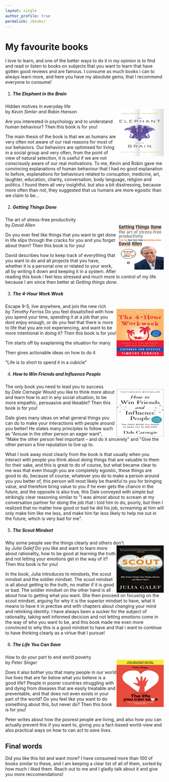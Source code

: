 ```yaml
---
layout: single
author_profile: true
permalink: /books/
---
```


# My favourite books

I love to learn, and one of the better ways to do it in my opinion is to find and read or listen to books on subjects that you want to learn that have gotten good reviews and are famous. I consume as much books i can to always learn more, and here you have my absolute gems, that I recommend everyone to consume!

1. ##### **The Elephant in the Brain**
Hidden motives in everyday life 
\
by *Kevin Simler and Robin Hanson*
<img style="float: right;" src="\assets\images\books\elephant.jpg" height=150 width=150>

Are you interested in psychology and to understand human behaviour? Then this book is for you! 

The main thesis of the book is that we as humans are very often not aware of our real reasons for most of our behaviors. Our behaviors are optimised for living in a social group and very often, from the point of view of natural selection, it is useful if we are not consciously aware of our real motivations. To me, Kevin and Robin gave me convincing explanations of human behaviour that I had no good explanation to before, explanations for behaviours related to consuption, medicine, art, laughter, education, charity, conversation, body language, religion and politics. I found them all very insightful, but also a bit disstressing, because more often than not, they suggested that us humans are more egoistic than we claim to be...

2. ##### **Getting Things Done**
The art of stress-free productivity
\
by *David Allen*
<img style="float: right;" src="\assets\images\books\getting-things-done-3.jpg" height=150 width=150>

Do you ever feel like things that you want to get done in life slips through the cracks for you and you forget about them? Then this book is for you! 

David describes how to keep track of everything that you want to do and all projects that you have, whether it is a personal one or related to your work, all by writing it down and keeping it in a system. After reading this book i feel less stressed and much more in control of my life because I am since then better at *Getting things done*.

3. ##### **The 4-Hour Work Week**
Escape 9-5, live anywhere, and join the new rich
\
by *Timothy Ferriss*
<img style="float: right;" src="\assets\images\books\4hour.jpg" height=150 width=150>
Do you feel dissatisfied with how you spend your time, spending it at a job that you dont enjoy enough, or do you feel that there is more to life that you are not experiencing, and want to be more intentional in doing it? Then this book is for you!

Tim starts off by exaplaninig the situation for many

Then gives actionable ideas on how to do it

"Life is to short to spend it in a cubicle"


4. ##### **How to Win Friends and Influence People**
The only book you need to lead you to success
\
by *Dale Carnegie*
<img style="float: right;" src="\assets\images\books\winfriends.jpg" height=150 width=150>
Would you like to think more about and learn how to act in any social situation, to be more empathic, persuasive and likeable? Then this book is for you!

Dale gives many ideas on what general things you can do to make your interactions with people around you better! He states many principles to follow such as "Arouse in the other person an eager want", "Make the other person feel important – and do it sincerely" and "Give the other person a fine reputation to live up to.

What I took away most clearly from the book is that usually when you interact with people you think about doing things that are valuable to them for their sake, and this is great to do of course, but what became clear to me was that even though you are completely egoistic, these things are good to do, because of course, whatever you do to make a person around you you better of, this person will most likely be thankful to you for bringing value, and therefore bring value to you if he ever gets the chance in the future, and the opposite is also true, this Dale conveyed with simple but strikingly clear reasoning similar to "I was almost about to scream at my conversation partner for doing the job that i told him to do, poorly, but then I realized that no matter how good or bad he did his job, screaming at him will only make him like me less, and make him far less likely to help me out in the future, which is very bad for me".

5. ##### **The Scout Mindset**
Why some people see the things clearly and others don't
\
by *Julia Galef*
<img style="float: right;" src="\assets\images\books\scout.jpg" height=150 width=150>
Do you like and want to learn more about rationality, how to be good at learning the truth and not letting your emotions get in the way of it? Then this book is for you!

In the book, Julia introduces to mindsets, the scout mindset and the soldier mindset. The scout mindset is all about getting to the truth, no matter if it is good or bad. The soldier mindset on the other hand is all about how to getting what you want. She then proceed on focusing on the scout mindset, arguing for why it is the superior mindset to have, what it means to have it in prectise and with chapters about changing your mind and retinking identity. I have always been a sucker for the subject of rationality, taking well informed decicion and not letting emotions come in the way of who you want to be, and this book made me even more convinced to why this is a good mindset to have and that i want to continue to have thinking clearly as a virtue that I pursue!

6. ##### **The Life You Can Save**
How to do your part to end world poverty
\
by *Peter Singer*
<img style="float: right;" src="\assets\images\books\book_BP.jpeg" height=150 width=150>

Does it also bother you that many people in our world live lives that are far below what you believe is a good life? People in poorer countries struggling with and dying from diseases that are easily treatable and preventable, and that does not even exists in your part of the world? Do you feel like you want to do something about this, but never do? Then this book is for you! 

Peter writes about how the poorest people are living, and also how you can actually prevent this if you want to, giving you a fact-based world-view and also practical ways on how to can act to *save lives*.

## Final words
Did you like this list and want more? I have consumed more than 100 of books similar to these, and I am keeping a clear list of all of them, sorted by how much i liked them. Reach out to me and I gladly talk about it and give you more reccomendations!